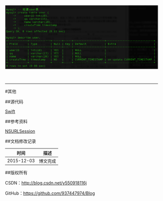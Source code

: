 ![DDl-1](https://raw.githubusercontent.com/937447974/Blog/master/Resources/2015111101.png)

&#160;

----------

#其他

##源代码

[Swift](https://github.com/937447974/Swift)

##参考资料

[NSURLSession](https://developer.apple.com/library/ios/documentation/Foundation/Reference/NSURLSession_class/index.html)

##文档修改记录

| 时间 | 描述 |
| ---- | ---- |
| 2015-12-03 | 博文完成 |

##版权所有

CSDN：http://blog.csdn.net/y550918116j

GitHub：https://github.com/937447974/Blog